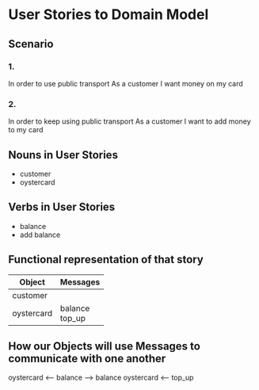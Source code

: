 # User Stories to Domain Model

## Scenario

### 1.
In order to use public transport
As a customer
I want money on my card

### 2.
In order to keep using public transport
As a customer
I want to add money to my card

## Nouns in User Stories
- customer
- oystercard

## Verbs in User Stories
- balance
- add balance


##  Functional representation of that story
| Object       | Messages                   |
|------------- |----------------------------|
| customer     |                            |
| oystercard   |  balance<br> top_up        |



## How our Objects will use Messages to communicate with one another

oystercard <-- balance --> balance
oystercard <-- top_up
